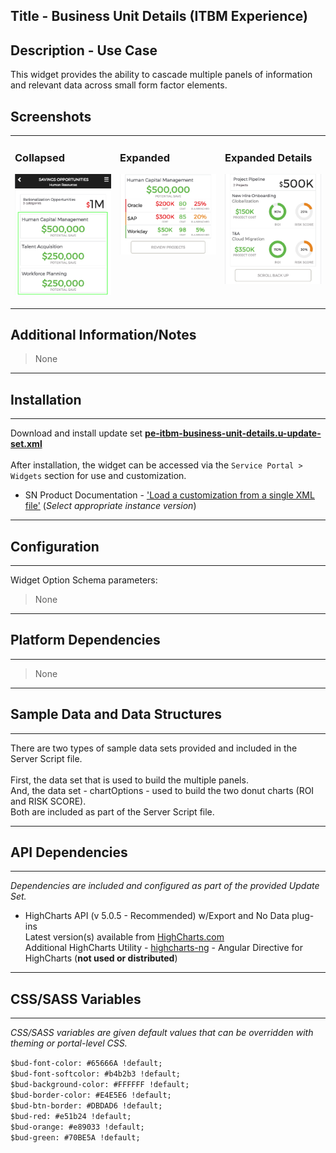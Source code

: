 ## Title - Business Unit Details (ITBM Experience)

## Description - Use Case

This widget provides the ability to cascade multiple panels of information and relevant data across small form factor elements.

## Screenshots
<table><tr style='vertical-align:top'><td>

### Collapsed
![](../images/pe-itbm-business-unit-details-1.png)
</td><td>

### Expanded
![](../images/pe-itbm-business-unit-details-2.png)
</td><td>

### Expanded Details
![](../images/pe-itbm-business-unit-details-3.png)
</td></tr></table>

## Additional Information/Notes 
> None
---
## Installation
---
Download and install update set **[pe-itbm-business-unit-details.u-update-set.xml](pe-itbm-business-unit-details.u-update-set.xml)** <br/><br/>
After installation, the widget can be accessed via the `Service Portal > Widgets` section for use and customization.<br/>
* SN Product Documentation - ['Load a customization from a single XML file'](https://docs.servicenow.com/search?q=Load+a+customization+from+a+single+XML+file)   (<i>Select appropriate instance version</i>)
---
## Configuration
---
Widget Option Schema parameters:
> None
---
## Platform Dependencies
---
> None
---
## Sample Data and Data Structures
---
There are two types of sample data sets provided and included in the Server Script file.  
<br/>First, the data set that is used to build the multiple panels. 
<br/>And, the data set - chartOptions - used to build the two donut charts (ROI and RISK SCORE).
<br/>Both are included as part of the Server Script file.

---
## API Dependencies
---
<i>Dependencies are included and configured as part of the provided Update Set.</i>

* HighCharts API (v 5.0.5 - Recommended)  w/Export and No Data plug-ins
  <br/>Latest version(s) available from [HighCharts.com](http://http://www.highcharts.com/products/highcharts/)
  <br/>Additional HighCharts Utility - [highcharts-ng](https://github.com/pablojim/highcharts-ng) - Angular Directive for HighCharts (__not used or distributed__)
---
## CSS/SASS Variables
---
_CSS/SASS variables are given default values that can be overridden with theming or portal-level CSS._

`$bud-font-color: #65666A !default;`<br/>
`$bud-font-softcolor: #b4b2b3 !default;`<br/>
`$bud-background-color: #FFFFFF !default;`<br/>
`$bud-border-color: #E4E5E6 !default;`<br/>
`$bud-btn-border: #DBDAD6 !default;`<br/>
`$bud-red: #e51b24 !default;`<br/>
`$bud-orange: #e89033 !default;`<br/>
`$bud-green: #70BE5A !default;`<br/>